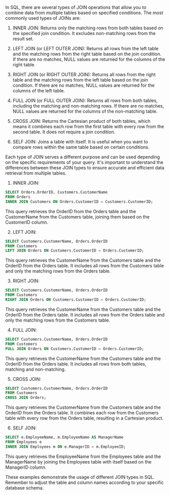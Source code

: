 In SQL, there are several types of JOIN operations that allow you to combine data from multiple tables based on specified conditions. The most commonly used types of JOINs are:

1. INNER JOIN: Returns only the matching rows from both tables based on the specified join condition. It excludes non-matching rows from the result set.

2. LEFT JOIN (or LEFT OUTER JOIN): Returns all rows from the left table and the matching rows from the right table based on the join condition. If there are no matches, NULL values are returned for the columns of the right table.

3. RIGHT JOIN (or RIGHT OUTER JOIN): Returns all rows from the right table and the matching rows from the left table based on the join condition. If there are no matches, NULL values are returned for the columns of the left table.

4. FULL JOIN (or FULL OUTER JOIN): Returns all rows from both tables, including the matching and non-matching rows. If there are no matches, NULL values are returned for the columns of the non-matching table.

5. CROSS JOIN: Returns the Cartesian product of both tables, which means it combines each row from the first table with every row from the second table. It does not require a join condition.

6. SELF JOIN: Joins a table with itself. It is useful when you want to compare rows within the same table based on certain conditions.

Each type of JOIN serves a different purpose and can be used depending on the specific requirements of your query. It's important to understand the differences between these JOIN types to ensure accurate and efficient data retrieval from multiple tables.

1. INNER JOIN:
```sql
SELECT Orders.OrderID, Customers.CustomerName
FROM Orders
INNER JOIN Customers ON Orders.CustomerID = Customers.CustomerID;
```
This query retrieves the OrderID from the Orders table and the CustomerName from the Customers table, joining them based on the CustomerID column.

2. LEFT JOIN:
```sql
SELECT Customers.CustomerName, Orders.OrderID
FROM Customers
LEFT JOIN Orders ON Customers.CustomerID = Orders.CustomerID;
```
This query retrieves the CustomerName from the Customers table and the OrderID from the Orders table. It includes all rows from the Customers table and only the matching rows from the Orders table.

3. RIGHT JOIN:
```sql
SELECT Customers.CustomerName, Orders.OrderID
FROM Customers
RIGHT JOIN Orders ON Customers.CustomerID = Orders.CustomerID;
```
This query retrieves the CustomerName from the Customers table and the OrderID from the Orders table. It includes all rows from the Orders table and only the matching rows from the Customers table.

4. FULL JOIN:
```sql
SELECT Customers.CustomerName, Orders.OrderID
FROM Customers
FULL JOIN Orders ON Customers.CustomerID = Orders.CustomerID;
```
This query retrieves the CustomerName from the Customers table and the OrderID from the Orders table. It includes all rows from both tables, matching and non-matching.

5. CROSS JOIN:
```sql
SELECT Customers.CustomerName, Orders.OrderID
FROM Customers
CROSS JOIN Orders;
```
This query retrieves the CustomerName from the Customers table and the OrderID from the Orders table. It combines each row from the Customers table with every row from the Orders table, resulting in a Cartesian product.

6. SELF JOIN:
```sql
SELECT e.EmployeeName, m.EmployeeName AS ManagerName
FROM Employees e
INNER JOIN Employees m ON e.ManagerID = m.EmployeeID;
```
This query retrieves the EmployeeName from the Employees table and the ManagerName by joining the Employees table with itself based on the ManagerID column.

These examples demonstrate the usage of different JOIN types in SQL. Remember to adjust the table and column names according to your specific database schema.
